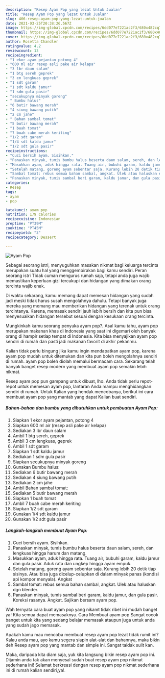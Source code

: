 ```yaml
---
description: "Resep Ayam Pop yang lezat Untuk Jualan"
title: "Resep Ayam Pop yang lezat Untuk Jualan"
slug: 406-resep-ayam-pop-yang-lezat-untuk-jualan
date: 2021-03-25T20:38:26.567Z
image: https://img-global.cpcdn.com/recipes/6dd077e7221ac2f3/680x482cq70/ayam-pop-foto-resep-utama.jpg
thumbnail: https://img-global.cpcdn.com/recipes/6dd077e7221ac2f3/680x482cq70/ayam-pop-foto-resep-utama.jpg
cover: https://img-global.cpcdn.com/recipes/6dd077e7221ac2f3/680x482cq70/ayam-pop-foto-resep-utama.jpg
author: Rosetta Chandler
ratingvalue: 4.2
reviewcount: 13
recipeingredient:
- "1 ekor ayam pejantan potong 4"
- "600 ml air resep asli pake air kelapa"
- "3 lbr daun salam"
- "1 btg sereh geprek"
- "3 cm lengkuas geprek"
- "1 sdt garam"
- "1 sdt kaldu jamur"
- "1 sdm gula pasir"
- "secukupnya minyak goreng"
- " Bumbu halus"
- "6 butir bawang merah"
- "4 siung bawang putih"
- "2 cm jahe"
- " Bahan sambal tomat"
- "5 butir bawang merah"
- "1 buah tomat"
- "7 buah cabe merah keriting"
- "1/2 sdt garam"
- "1/4 sdt kaldu jamur"
- "1/2 sdt gula pasir"
recipeinstructions:
- "Cuci bersih ayam. Sisihkan."
- "Panaskan minyak, tumis bumbu halus beserta daun salam, sereh, dan lengkuas hingga harum dan matang."
- "Masukkan ayam, aduk hingga rata. Tuang air, bubuhi garam, kaldu jamur dan gula pasir. Aduk rata dan ungkep hingga ayam empuk."
- "Setelah matang, goreng ayam sebentar saja. Kurang lebih 20 detik tiap sisinya. Atau bisa juga dicelup-celupkan di dalam minyak panas (kondisi api kompor menyala). Angkat"
- "Sambal tomat: rebus semua bahan sambal, angkat. Ulek atau haluskan dgn blender."
- "Panaskan minyak, tumis sambal beri garam, kaldu jamur, dan gula pasir. Koreksi rasanya. Angkat. Sajikan bersam ayam pop."
categories:
- Resep
tags:
- ayam
- pop

katakunci: ayam pop 
nutrition: 179 calories
recipecuisine: Indonesian
preptime: "PT39M"
cooktime: "PT45M"
recipeyield: "3"
recipecategory: Dessert

---
```



![Ayam Pop](https://img-global.cpcdn.com/recipes/6dd077e7221ac2f3/680x482cq70/ayam-pop-foto-resep-utama.jpg)

Sebagai seorang istri, menyuguhkan masakan nikmat bagi keluarga tercinta merupakan suatu hal yang menggembirakan bagi kamu sendiri. Peran seorang istri Tidak cuman mengurus rumah saja, tetapi anda juga wajib memastikan keperluan gizi tercukupi dan hidangan yang dimakan orang tercinta wajib enak.

Di waktu  sekarang, kamu memang dapat memesan hidangan yang sudah jadi meski tidak harus susah mengolahnya dahulu. Tetapi banyak juga mereka yang memang mau memberikan hidangan yang terenak untuk orang tercintanya. Karena, memasak sendiri jauh lebih bersih dan kita pun bisa menyesuaikan hidangan tersebut sesuai dengan kesukaan orang tercinta. 



Mungkinkah kamu seorang penyuka ayam pop?. Asal kamu tahu, ayam pop merupakan makanan khas di Indonesia yang saat ini digemari oleh banyak orang di hampir setiap tempat di Indonesia. Kita bisa menyajikan ayam pop sendiri di rumah dan pasti jadi makanan favorit di akhir pekanmu.

Kalian tidak perlu bingung jika kamu ingin mendapatkan ayam pop, karena ayam pop mudah untuk ditemukan dan kita pun boleh mengolahnya sendiri di rumah. ayam pop boleh diolah memalui bermacam cara. Sekarang telah banyak banget resep modern yang membuat ayam pop semakin lebih nikmat.

Resep ayam pop pun gampang untuk dibuat, lho. Anda tidak perlu repot-repot untuk memesan ayam pop, lantaran Anda mampu menghidangkan sendiri di rumah. Untuk Kalian yang hendak mencobanya, berikut ini cara membuat ayam pop yang mantab yang dapat Kalian buat sendiri.

<!--inarticleads1-->

##### Bahan-bahan dan bumbu yang dibutuhkan untuk pembuatan Ayam Pop:

1. Siapkan 1 ekor ayam pejantan, potong 4
1. Siapkan 600 ml air (resep asli pake air kelapa)
1. Sediakan 3 lbr daun salam
1. Ambil 1 btg sereh, geprek
1. Ambil 3 cm lengkuas, geprek
1. Ambil 1 sdt garam
1. Siapkan 1 sdt kaldu jamur
1. Sediakan 1 sdm gula pasir
1. Siapkan secukupnya minyak goreng
1. Gunakan  Bumbu halus:
1. Sediakan 6 butir bawang merah
1. Sediakan 4 siung bawang putih
1. Sediakan 2 cm jahe
1. Ambil  Bahan sambal tomat:
1. Sediakan 5 butir bawang merah
1. Siapkan 1 buah tomat
1. Ambil 7 buah cabe merah keriting
1. Siapkan 1/2 sdt garam
1. Gunakan 1/4 sdt kaldu jamur
1. Gunakan 1/2 sdt gula pasir




<!--inarticleads2-->

##### Langkah-langkah membuat Ayam Pop:

1. Cuci bersih ayam. Sisihkan.
1. Panaskan minyak, tumis bumbu halus beserta daun salam, sereh, dan lengkuas hingga harum dan matang.
1. Masukkan ayam, aduk hingga rata. Tuang air, bubuhi garam, kaldu jamur dan gula pasir. Aduk rata dan ungkep hingga ayam empuk.
1. Setelah matang, goreng ayam sebentar saja. Kurang lebih 20 detik tiap sisinya. Atau bisa juga dicelup-celupkan di dalam minyak panas (kondisi api kompor menyala). Angkat
1. Sambal tomat: rebus semua bahan sambal, angkat. Ulek atau haluskan dgn blender.
1. Panaskan minyak, tumis sambal beri garam, kaldu jamur, dan gula pasir. Koreksi rasanya. Angkat. Sajikan bersam ayam pop.




Wah ternyata cara buat ayam pop yang nikamt tidak ribet ini mudah banget ya! Kita semua dapat memasaknya. Cara Membuat ayam pop Sangat cocok banget untuk kita yang sedang belajar memasak ataupun juga untuk anda yang sudah jago memasak.

Apakah kamu mau mencoba membuat resep ayam pop lezat tidak rumit ini? Kalau anda mau, ayo kamu segera siapin alat-alat dan bahannya, maka bikin deh Resep ayam pop yang mantab dan simple ini. Sangat taidak sulit kan. 

Maka, daripada kita diam saja, yuk kita langsung bikin resep ayam pop ini. Dijamin anda tak akan menyesal sudah buat resep ayam pop nikmat sederhana ini! Selamat berkreasi dengan resep ayam pop nikmat sederhana ini di rumah kalian sendiri,ya!.

